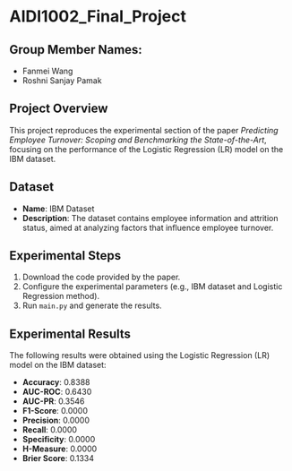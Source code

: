 # AIDI1002_Final_Project

## Group Member Names:
- Fanmei Wang
- Roshni Sanjay Pamak

## Project Overview
This project reproduces the experimental section of the paper *Predicting Employee Turnover: Scoping and Benchmarking the State-of-the-Art*, focusing on the performance of the Logistic Regression (LR) model on the IBM dataset.

## Dataset
- **Name**: IBM Dataset
- **Description**: The dataset contains employee information and attrition status, aimed at analyzing factors that influence employee turnover.

## Experimental Steps
1. Download the code provided by the paper.
2. Configure the experimental parameters (e.g., IBM dataset and Logistic Regression method).
3. Run `main.py` and generate the results.

## Experimental Results
The following results were obtained using the Logistic Regression (LR) model on the IBM dataset:

- **Accuracy**: 0.8388
- **AUC-ROC**: 0.6430
- **AUC-PR**: 0.3546
- **F1-Score**: 0.0000
- **Precision**: 0.0000
- **Recall**: 0.0000
- **Specificity**: 0.0000
- **H-Measure**: 0.0000
- **Brier Score**: 0.1334
